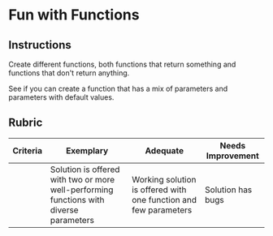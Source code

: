 # Fun with Functions

## Instructions

Create different functions, both functions that return something and functions that don't return anything.

See if you can create a function that has a mix of parameters and parameters with default values.

## Rubric

| Criteria | Exemplary                                                                              | Adequate                                                         | Needs Improvement |
| -------- | -------------------------------------------------------------------------------------- | ---------------------------------------------------------------- | ----------------- |
|          | Solution is offered with two or more well-performing functions with diverse parameters | Working solution is offered with one function and few parameters | Solution has bugs |
